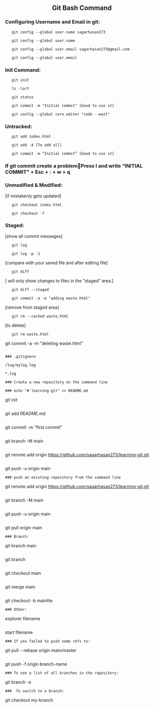 ## <p align="center">Git Bash Command</p>

### Configuring Username and Email in git:
```
   git config --global user.name sagarhasan273
   ```
```
   git config --global user.name
   ```

```
   git config --global user.email sagarhasan273@gmail.com
```
```
   git config --global user.email
```
### Init Command:
```
   git init 
```
```
   ls -lart
```
```
   git status
```
```
   git commit -m "Initial commit" [Good to use it]
```
```
   git config --global core.editor "code --wait"
```
### Untracked:
```
   git add index.html
```
```
   git add -A [To add all]
```
```
   git commit -m “Initial commit” [Good to use it]
```
### If git commit create a problemPress I and write “INITIAL COMMIT” + Esc + : + w + q

### Unmodified & Modified:
[if mistakenly gets updated]
```
   git checkout index.html 
```
```
   git checkout -f
```
### Staged:
[show all commit messeges]
```
   git log 
```
```
   git log -p -1
```
[compare with your saved file and after editing file]
```
   git diff 
```
[ will only show changes to files in the "staged" area.]
```
   git diff --staged 
```
```
   git commit -a -m "adding waste.html"
```
 [remove from staged area]
```
   git rm --cached waste.html
```
[to delete]
```
   git rm waste.html 
```
   git commit -a -m "deleting waste.html"
```

### .gitignore

/log/mylog.log

*.log

### Create a new repository on the command line

### echo "# learning-git" >> README.md
```
   git init
```
```
   git add README.md
```
```
   git commit -m "first commit"
```
```
   git branch -M main
```
```
   git remote add origin https://github.com/sagarhasan273/learning-git.git
```
```
   git push -u origin main
```
### push an existing repository from the command line
```
   git remote add origin https://github.com/sagarhasan273/learning-git.git
```
```
   git branch -M main
```
```
   git push -u origin main
```
```
   git pull origin main
```
### Branch:
```
   git branch main
```
```
   git branch
```
```
   git checkout main
```
```
   git merge main
```
```
   git checkout -b mainlite
```
### Other:
```
   explorer filename
```
```
   start filename
```
### If you failed to push some refs to:
```
   git pull --rebase origin main/master
```
```
   git push -f origin branch-name
```
### To see a list of all branches in the repository:
```
   git branch -a
```
###  To switch to a branch:
```
   git checkout my-branch
```